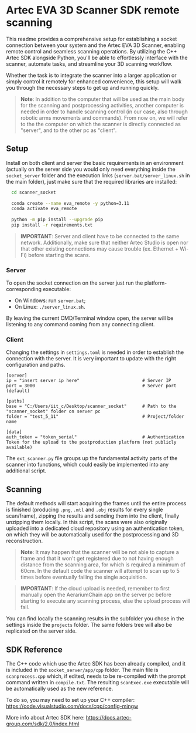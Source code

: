 # Artec EVA 3D Scanner SDK remote scanning

This readme provides a comprehensive setup for establishing a socket connection between your system and the Artec EVA 3D Scanner, enabling remote control and seamless scanning operations. By utilizing the C++ Artec SDK alongside Python, you'll be able to effortlessly interface with the scanner, automate tasks, and streamline your 3D scanning workflow.

Whether the task is to integrate the scanner into a larger application or simply control it remotely for enhanced convenience, this setup will walk you through the necessary steps to get up and running quickly. 

> <b>Note</b>: In addition to the computer that will be used as the main body for the scanning and postprocessing activities, another computer is needed in order to handle scanning control (in our case, also through robotic arms movements and commands). From now on, we will refer to the the computer on which the scanner is directly connected as "server", and to the other pc as "client".

## Setup

Install on both client and server the basic requirements in an environment (actually on the server side you would only need everything inside the `socket_server` folder and the execution links (`server.bat/server_linux.sh` in the main folder), just make sure that the required libraries are installed:

```bash
  cd scanner_socket
  
  conda create --name eva_remote -y python=3.11
  conda activate eva_remote
  
  python -m pip install --upgrade pip
  pip install -r requirements.txt
```

> <b>IMPORTANT</b>: Server and client have to be connected to the same network. Additionally, make sure that neither Artec Studio is open nor that other existing connections may cause trouble (ex. Ethernet + Wi-Fi) before starting the scans. 

### Server
To open the socket connection on the server just run the platform-corresponding executable: 
- On Windows: run `server.bat`;
- On Linux: `./server_linux.sh`.

By leaving the current CMD/Terminal window open, the server will be listening to any command coming from any connecting client.


### Client

Changing the settings in `settings.toml` is needed in order to establish the connection with the server. It is very important to update with the right configuration and paths.

```
[server]
ip = "insert server ip here"                        # Server IP
port = 3000                                         # Server port (default)

[paths]
base = "C:/Users/iit_c/Desktop/scanner_socket"      # Path to the "scanner_socket" folder on server pc
folder = "test_5_11"                                # Project/folder name

[data]
auth_token = "token_serial"                         # Authentication Token for the upload to the postproduction platform (not publicly available)
```

The `ext_scanner.py` file groups up the fundamental activity parts of the scanner into functions, which could easily be implemented into any additional script.


## Scanning

The default methods will start acquiring the frames until the entire process is finished (producing `.png`, `.mtl` and `.obj` results for every single scan/frame), zipping the results and sending them into the client, finally unzipping them locally. 
In this script, the scans were also originally uploaded into a dedicated cloud repository using an authentication token, on which they will be automatically used for the postprocessing and 3D reconstruction.

> <b>Note</b>: It may happen that the scanner will be not able to capture a frame and that it won't get registered due to not having enough distance from the scanning area, for which is required a minimum of 60cm. In the default code the scanner will attempt to scan up to 5 times before eventually failing the single acquisition.

> <b>IMPORTANT</b>: If the cloud upload is needed, remember to first manually open the AerariumChain app on the server pc before starting to execute any scanning process, else the upload process will fail.

You can find locally the scanning results in the subfolder you chose in the settings inside the `projects` folder. The same folders tree will also be replicated on the server side.


## SDK Reference

The C++ code which use the Artec SDK has been already compiled, and it is included in the `socket_server/app/cpp` folder.
The main file is `scanprocess.cpp` which, if edited, needs to be re-compiled with the prompt command written in `compile.txt`. The resulting `scanExec.exe` executable will be automatically used as the new reference.

To do so, you may need to set up your C++ compiler: https://code.visualstudio.com/docs/cpp/config-mingw

More info about Artec SDK here: https://docs.artec-group.com/sdk/2.0/index.html

